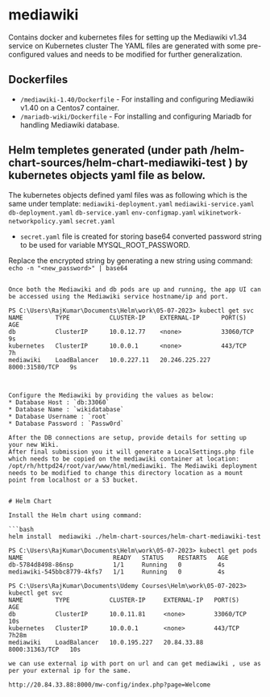 # mediawiki
Contains docker and kubernetes files for setting up the Mediawiki v1.34 service on Kubernetes cluster
The YAML files are generated with some pre-configured values and needs to be modified for further generalization.

## Dockerfiles
* `/mediawiki-1.40/Dockerfile` - For installing and configuring Mediawiki v1.40 on a Centos7 container.
* `/mariadb-wiki/Dockerfile`  - For installing and configuring Mariadb for handling Mediawiki database.

## Helm templetes generated (under path /helm-chart-sources/helm-chart-mediawiki-test ) by kubernetes objects yaml file as below.
The kubernetes objects  defined yaml files was as following  which is the same under template: `mediawiki-deployment.yaml` `mediawiki-service.yaml` `db-deployment.yaml` `db-service.yaml` `env-configmap.yaml` `wikinetwork-networkpolicy.yaml` `secret.yaml`

* `secret.yaml` file is created for storing base64 converted password string to be used for variable MYSQL_ROOT_PASSWORD.

Replace the encrypted string by generating a new string using command: `echo -n "<new_password>" | base64`

```

Once both the Mediawiki and db pods are up and running, the app UI can be accessed using the Mediawiki service hostname/ip and port.

PS C:\Users\RajKumar\Documents\Helm\work\05-07-2023> kubectl get svc
NAME         TYPE           CLUSTER-IP    EXTERNAL-IP      PORT(S)          AGE
db           ClusterIP      10.0.12.77    <none>           33060/TCP        9s
kubernetes   ClusterIP      10.0.0.1      <none>           443/TCP          7h
mediawiki    LoadBalancer   10.0.227.11   20.246.225.227   8000:31580/TCP   9s



Configure the Mediawiki by providing the values as below:
* Database Host : `db:33060`
* Database Name : `wikidatabase`
* Database Username : `root`
* Database Password : `Passw0rd`

After the DB connections are setup, provide details for setting up your new Wiki.
After final submission you it will generate a LocalSettings.php file which needs to be copied on the mediawiki container at location: /opt/rh/httpd24/root/var/www/html/mediawiki. The Mediawiki deployment needs to be modified to change this directory location as a mount point from localhost or a S3 bucket.


# Helm Chart

Install the Helm chart using command: 

```bash
helm install  mediawiki ./helm-chart-sources/helm-chart-mediawiki-test

PS C:\Users\RajKumar\Documents\Helm\work\05-07-2023> kubectl get pods                                                            
NAME                         READY   STATUS    RESTARTS   AGE
db-5784d8498-86nsp           1/1     Running   0          4s
mediawiki-545bbc8779-4kfs7   1/1     Running   0          4s

PS C:\Users\RajKumar\Documents\Udemy Courses\Helm\work\05-07-2023> kubectl get svc 
NAME         TYPE           CLUSTER-IP     EXTERNAL-IP   PORT(S)          AGE
db           ClusterIP      10.0.11.81     <none>        33060/TCP        10s
kubernetes   ClusterIP      10.0.0.1       <none>        443/TCP          7h28m
mediawiki    LoadBalancer   10.0.195.227   20.84.33.88   8000:31363/TCP   10s

we can use external ip with port on url and can get mediawiki , use as per your external ip for the same.

http://20.84.33.88:8000/mw-config/index.php?page=Welcome

```
